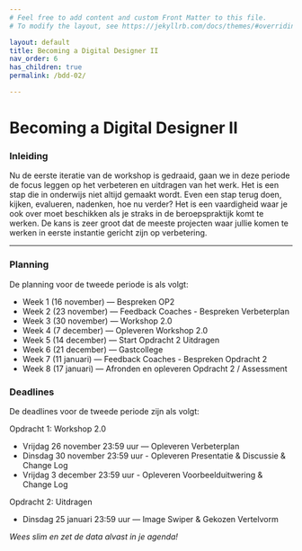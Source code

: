 ```yaml
---
# Feel free to add content and custom Front Matter to this file.
# To modify the layout, see https://jekyllrb.com/docs/themes/#overriding-theme-defaults

layout: default
title: Becoming a Digital Designer II
nav_order: 6
has_children: true
permalink: /bdd-02/

---
```


# Becoming a Digital Designer II

### Inleiding

Nu de eerste iteratie van de workshop is gedraaid, gaan we in deze periode de focus leggen op het verbeteren en uitdragen van het werk. Het is een stap die in onderwijs niet altijd gemaakt wordt. Even een stap terug doen, kijken, evalueren, nadenken, hoe nu verder? Het is een vaardigheid waar je ook over moet beschikken als je straks in de beroepspraktijk komt te werken. De kans is zeer groot dat de meeste projecten waar jullie komen te werken in eerste instantie gericht zijn op verbetering. 

--- 

### Planning

De planning voor de tweede periode is als volgt:

- Week 1 (16 november) — Bespreken OP2
- Week 2 (23 november) — Feedback Coaches - Bespreken Verbeterplan
- Week 3 (30 november) — Workshop 2.0
- Week 4 (7 december) — Opleveren Workshop 2.0
- Week 5 (14 december) — Start Opdracht 2 Uitdragen
- Week 6 (21 december) — Gastcollege
- Week 7 (11 januari) — Feedback Coaches - Bespreken Opdracht 2
- Week 8 (17 januari) — Afronden en opleveren Opdracht 2 / Assessment

### Deadlines

De deadlines voor de tweede periode zijn als volgt:

Opdracht 1: Workshop 2.0
- Vrijdag 26 november 23:59 uur — Opleveren Verbeterplan
- Dinsdag 30 november 23:59 uur - Opleveren Presentatie & Discussie & Change Log
- Vrijdag 3 december 23:59 uur - Opleveren Voorbeelduitwering & Change Log

Opdracht 2: Uitdragen
- Dinsdag 25 januari 23:59 uur — Image Swiper & Gekozen Vertelvorm

*Wees slim en zet de data alvast in je agenda!*